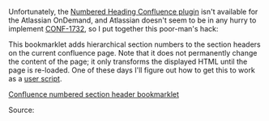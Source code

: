 <!-- 
.. title: Confluence numbered heading bookmarklet
.. slug: confluence-numbered-heading-bookmarklet
.. date: 2013/01/20 19:42:27
.. tags: Confluence, bookmarklet, JavaScript
.. link: 
.. description: 
-->
Unfortunately, the [Numbered Heading Confluence plugin](https://marketplace.atlassian.com/plugins/nl.avisi.confluence.plugins.numberedheadings) isn't available for the Atlassian OnDemand, and Atlassian doesn't seem to be in any hurry to implement [CONF-1732](https://jira.atlassian.com/browse/CONF-1732), so I put together this poor-man's hack:

This bookmarklet adds hierarchical section numbers to the section headers on the current confluence page. Note that it does not permanently change the content of the page; it only transforms the displayed HTML until the page is re-loaded. One of these days I'll figure out how to get this to work as a [user script](http://userscripts.org/).

[Confluence numbered section header bookmarklet](javascript:%28function%28%29%2520%7Bfunction%2520addSectionNumber%2520%28elem%2C%2520sectionNumber%2C%2520parentSection%2C%2520level%29%2520%7Bvar%2520sectionNumberStr%2520%3D%2520%2527%2527%3Bvar%2520sectionSpan%3Bif%2520%28level%2520%3E%25201%29%2520%7BsectionNumberStr%2520%3D%2520parentSection%2520%2B%2520%2527.%2527%2520%2B%2520sectionNumber%3B%7D%2520else%2520if%2520%28level%2520%3E%25200%29%2520%7BsectionNumberStr%2520%3D%2520sectionNumber.toString%28%29%3B%7Dif%2520%28level%2520%3E%25200%2520%26%26%2520jQuery%28elem%29.find%28%2527.section-number%2527%29.length%2520%3D%3D%3D%25200%2520%29%2520%7BsectionSpan%2520%3D%2520jQuery%28%2527%3Cspan%2520class%3D%2522section-number%2522%3E%2527%29.text%28sectionNumberStr%2520%2B%2520%2527%2520%2527%29%3BjQuery%28elem%29.prepend%28sectionSpan%29%3B%7Dif%2520%28%2520level%2520%3D%3D%3D%25200%2520%29%2520%7BjQuery%28elem%29.find%28%2527h1%2527%29.each%28%2520function%28index%2C%2520element%29%2520%7BaddSectionNumber%28element%2C%2520%28index%2520%2B%25201%29%2C%2520sectionNumberStr%2C%2520%28level%2520%2B%25201%29%29%3B%7D%29%3B%7D%2520else%2520if%2520%28%2520level%2520%3C%25206%2520%29%2520%7BjQuery%28elem%29.nextUntil%28%2527h%2527%2520%2B%2520level%2C%2520%2527h%2527%2520%2B%2520level%2520%2B%2520%2527%2Ch%2527%2520%2B%2520%28level%2520%2B%25201%29%29.each%28%2520function%28index%2C%2520element%29%2520%7BaddSectionNumber%28element%2C%2520%28index%2520%2B%25201%29%2C%2520sectionNumberStr%2C%2520%28level%2520%2B%25201%29%29%3B%7D%29%3B%7Dreturn%3B%7DaddSectionNumber%28jQuery%28%2527%23main-content%2527%29.first%28%29%2C%25200%2C%2520%2527%2527%2C%25200%29%3B%7D%29%28%29%3B)

Source:

<script src="https://gist.github.com/4582903.js"></script>
